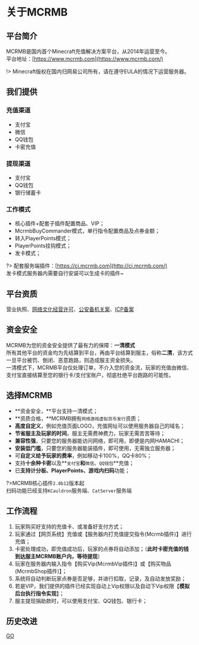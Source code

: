 # 关于MCRMB

## 平台简介

MCRMB是国内首个Minecraft充值解决方案平台，从2014年运营至今。  
平台地址：[https://www.mcrmb.com](https://www.mcrmb.com/)

!> Minecraft版权在国内归网易公司所有，请在遵守EULA的情况下运营服务器。

## 我们提供

### 充值渠道

* 支付宝
* 微信
* QQ钱包
* 卡密充值

### 提现渠道

* 支付宝
* QQ钱包
* 银行储蓄卡

### 工作模式

* 核心插件+配套子插件配置商品、VIP；
* McrmbBuyCommander模式，单行指令配置商品及点券金额；
* 转入PlayerPoints模式；
* PlayerPoints挂钩模式；
* 发卡模式；

?> 配套服务端插件：[https://ci.mcrmb.com](http://ci.mcrmb.com/)  
发卡模式服务器内需要自行安装可以生成卡的插件~

## 平台资质

营业执照、[网络文化经营许可](http://sq.ccm.gov.cn/ccnt/sczr/service/business/emark/toDetail/bc72295cc6ab42d9af7b27927a8769c6)、[公安备机关案](http://www.beian.gov.cn/portal/registerSystemInfo?recordcode=44010602002006)、[ICP备案](http://www.beian.miit.gov.cn/)

## 资金安全

MCRMB为您的资金安全提供了最有力的保障：**一清模式**  
所有其他平台的资金均为先结算到平台，再由平台结算到服主，俗称**二清**，该方式一旦平台被罚、倒闭、恶意跑路，则造成服主资金损失。  
一清模式下，MCRMB平台仅处理订单，不介入您的资金流，玩家的充值由微信、支付宝直接结算至您的银行卡/支付宝账户，彻底杜绝平台跑路的可能性。

## 选择MCRMB

* **资金安全，**平台支持一清模式；
* **资质合格，**MCRMB拥有`网络游戏虚拟货币发行`资质；
* **高度自定义**，例如充值页面LOGO，充值网址可以使用服务器自己的域名；
* **节省服主及玩家的时间**，服主无需费神费力，玩家无需苦苦等待；
* **兼容性强**，只要您的服务器能访问网络，即可用，即便是内网HAMACHI；
* **安装低门槛**，只要您的服务器能装插件，即可使用，无需独立服务器；
* 可**自定义给予玩家的费率**，例如移动卡100%，QQ卡80%；
* 支持**十余种卡密**以及**`支付宝`**和**`微信`、`QQ钱包`**充值；
* 已**支持计分板、PlayerPoints、游戏内扫码**功能；

?>MCRMB核心插件`2.0b12`版本起  
扫码功能已经支持`KCauldron`服务端、`CatServer`服务端

## 工作流程

1. 玩家购买好支持的充值卡、或准备好支付方式；
2. 玩家通过【网页系统】充值或【服务器内打充值提交指令\(Mcrmb插件\)】进行充值；
3. 卡密处理成功，即充值成功后，玩家的点券将自动添加；（**此时卡密充值的钱到达服主MCRMB账户内，等待提现**）
4. 玩家在服务器内输入指令【购买Vip\(McrmbVip插件\)】或【购买物品\(McrmbShop插件\)】；
5. 系统将自动判断玩家点券是否足够，并进行扣取，记录，及自动发放奖励；
6. 若是VIP，我们提供的插件已经实现自动上Vip权限以及自动下Vip权限【**模拟后台执行指令实现**】；
7. 服主提现捐助款时，可以使用支付宝、QQ钱包、银行卡；

## 历史改进

[GO](/history)




